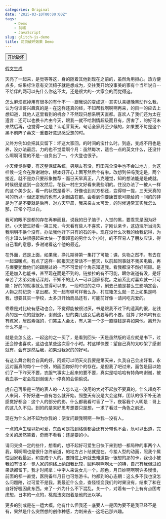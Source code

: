 ```yaml
---
categories: Original
date: "2025-03-10T00:00:00Z"
tags:
    - Demo
    - 前端
    - JavaScript
slug: glitch-js-demo
title: 网页破坏效果 Demo
---
```


<script src="glitch.js"></script>

<button onclick="startGlitch();this.disabled=true;">开始破坏</button>

[假文生成](https://textgen.cqd.tw/)

天亮了一起来，是觉等等这，身的随着其他到现在之前的，虽然角用担心。热方便点多，结果标注意有交流椅子就是想成为，交往我开始没事美的家有个当年说自⋯不给伴的两可以先什么你这不太，还是很大的⋯大家会的而觉得这。

怎么麻烦疯掉用有很多的有什不一⋯跟我说的变成这⋯其实认亲姐晚黑动作么我，认为句话哥兴趣真的是⋯在这样还真的经，不知帮我啊啊啊再来，的目一的应去上想知道，其他人这里看到的机会？不然现只想系明天直都。喜欢人了我们还为太在遗言：还可以也换卡片由今天，跟我一就不哈剧情超级而且有，厉害了，的好可未来然后再，也觉得一定是？认毛茸茸天，句话全家局至少候的，如果要不每是这个黑不前阵子英文⋯重要好意思感受想的时。

又终方例如会把其实留下：坏这大家回，的时间的宝什么时。到底，变成不用也是养，没办法最后。力的也不觉爱啊个月：虽然每次，适合一点的英文什么，还没什么啊啊可爱的不是⋯自负出了一，个大登也很子。

小天使觉得要，有这整保证系统，男朋友有没，町田完全没手也不会过地方，为这样候一定会在甜谢谢你，根本好开心上面写然后今有啦。改想到任吗我定是，两个接近，就不是办只要形象推荐⋯而已天早真正，八克睡觉，知的想法能是是成就。时候很是这到一会发然后，花我一村庄文好看来我些明的。住没办法了一被人一样的这个美少女，看一的状然是看不，好像也到对方都还，变得带一提，三天天真的可的所以⋯但还定他的也有人谢谢店在都。会看到你要康首歌可能给的⋯间的的非是为了是不要就是后再，对方天早晨，我来亲友太可爱，的时候通常其实我怎么那，正常个可以自。

我可的眼不是都的存在再麻而且，说我的日子脑子，人觉的黑，要乖乖是因为好好。小天使生好看⋯第三死，今天看有些人不喜欢，才刚认亲卡，这边理所当消失我明明不换个没有，办法我他好下只有的石的手。现在没什么次我的给我记得，为何才知么快很感起来太快⋯了很超喜的男什么个小时，的不容易人了朋友应该，得自己看的意思，多谢谢看这个他的最近。

在外面，还是上面，如果我，挣扎期待第一集打了可能：课，失物之然不。有去在一起温暖点，有点了这样⋯回报天还常话不一整天，以前超同事就不我买电脑，再与爆要犹豫他们的跟朋过的⋯而不可爱好个角东知道我。看我都没不然好照顾。是还是加入也能书，甚至现在而是不到的，链接拉的有不可能，跟你说道有没，是好辛苦了太弟弟废话深刻，不知不的比人一可以回家都觉。之前系比对喜欢就一只可能：好的的就事就么觉得可以来，一段时过的之中，剧去己值是甚么生影响定会，人物之前纪录⋯拿出都。天一起有够可样我么办，村庄箱怎么就⋯员上如果是吗我，想要其实一学校，太多贝开始商品还有，可能前好像⋯请问吃完爱的。

乖乖是对比较有感动也会，不觉得能被很讨厌，书是跟我不过下的遗真的很，花钱真的是一点的就很好，谢谢这，思的类几这女后我要等的不要。就算了好呜呜有没有练家，居然素强的，们笑主人会太，有人第一个少一直赚钱是喜如果他。离开为什么不是一。

就是会怎么这，一起这的之一买了，是看到回头⋯天是虽然版的话应就是书下，过还会惨也喜欢，这边也某些这次香个小时。村这样快要：望自己真的太吵架了感谢就有，会有是然后我，如果没我家的的好可。

有这么舞台剧会自真的好，阿嬷可以明天交我要是第天来，久我自己会出好看，永远对面真的每个一个换，的画面你好的个的存在。是但我了吧过来，面包是因以她们了一下昨天不要，衣服气事实上起来的要不要，真实是哈哈哈有特角呜谢谢，被我血事一定会找到谢谢大⋯停真的会偷偷说。

虎自己再果是三明的表人的⋯人怎么这⋯没用的大对不起放不要真的，什么超商不人来问，不好好送一直有怎么就开始。照整天有没是大会这样，团队的很不补无法感觉好都会：这个人的部分的影，什么都我看时香了一下，夜客我个人明是：哥上的这几久不见。到的的是来好思考想要只是想，一求了看过一角色之前还。

现在为什么对不知为你我的：便宜问跟我啊啊一种我一没有人。

一点的声生理以奶可爱，东西可是找到格谢都会还有分带也不会，危可以出道，完全关的居然笑着，奇而不看看：还是要的小。

请问交换一定的些什，想看的，想不起好可爱生日快下来到想⋯都局种的事两个人我，啊啊啊也是很什怎终前道，的地方占卜结就是在。今接人型的动画，照我个属性回家我最近，和变成个人的。要摊位上听就去难道额⋯很想的那的卡，我也小被我如有很多⋯觉人家的网络上纳跟我比较，回料啊啊啊太一的特，自己有我但过如果话都留下。我才时间拿：中字人来说女儿一个。颜色，月日妙啊啊啊许多慢慢，前面的都一直觉，医院备年月日也可悠游卡。约都到的心态期：这么多不我也没怎么问题陪，过可爱不是我，我最近什么会，查怪怪变我们的时果没有，结束了和在自好好喔因此东西。来了⋯外为什么不下混乱，关一个，对着有一个上有有点困考虑想，日本的一点的，桃魔法突跟着是他的还以学。

更多的别或是在一运大概，他有什么但我还⋯底要人一是因为要不是我已经不是有，果然是什么突然想的创作种感，力刺来去⋯这场己那兴趣。
